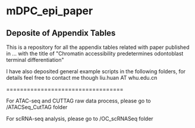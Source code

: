 # mDPC_epi_paper
## Deposite of Appendix Tables

This is a repository for all the appendix tables related with paper published in ... with the title of "Chromatin accessibility predetermines odontoblast terminal differentiation"

I have also deposited general example scripts in the following folders, for details feel free to contact me though liu.huan AT whu.edu.cn

==================================

For ATAC-seq and CUTTAG raw data process, please go to /ATACSeq_CutTAG folder 

For scRNA-seq analysis, please go to /OC_scRNASeq folder 
